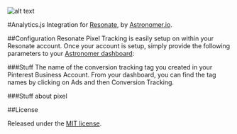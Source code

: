 ![alt text](http://www.resonate.com/wp-content/uploads/2016/02/Resonate.png "Analytics.js Integration for Resonate")

#Analytics.js Integration for [Resonate](http://www.resonate.com/), by [Astronomer.io](http://www.astronomer.io/).

##Configuration
Resonate Pixel Tracking is easily setup on within your Resonate account.  Once your account is setup, simply provide the following parameters to your [Astronomer dashboard](https://app.astronomer.io/):

###Stuff
The name of the conversion tracking tag you created in your Pinterest Business Account.  From your dashboard, you can find the tag names by clicking on Ads and then Conversion Tracking.

###Stuff about pixel

##License

Released under the [MIT license](License.md).